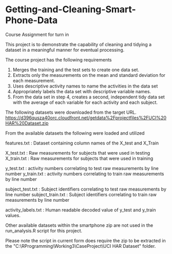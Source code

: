 # Getting-and-Cleaning-Smart-Phone-Data
Course Assignment for turn in

This project is to demonstrate the capability of cleaning and tidying a dataset in a meaningful manner for eventual processing.

The course project has the following requirements 
1. Merges the training and the test sets to create one data set.
2. Extracts only the measurements on the mean and standard deviation for each measurement.
3. Uses descriptive activity names to name the activities in the data set
4. Appropriately labels the data set with descriptive variable names.
5. From the data set in step 4, creates a second, independent tidy data set with the average of each variable for each activity and each subject.

The following datasets were downloaded from the target URL.
https://d396qusza40orc.cloudfront.net/getdata%2Fprojectfiles%2FUCI%20HAR%20Dataset.zip

  From the available datasets the following were loaded and utilized
   
  features.txt : Dataset containing column names of the X_test and X_Train 

  X_test.txt          : Raw measurements for subjects that were used in testing
  X_train.txt         : Raw measurements for subjects that were used in training

  y_test.txt          : activity numbers correlating to test raw measurements by line number
  y_train.txt         : activity numbers correlating to train raw measurements by line number

  subject_test.txt    : Subject identifiers correlating to test raw measurements by line number
  subject_train.txt   : Subject identifiers correlating to train raw measurements by line number
  
  activity_labels.txt : Human readable decoded value of y_test and y_train values.

Other available datasets within the smartphone zip are not used in the run_analysis.R script for this project.

Please note the script in current form does require the zip to be extracted in the "C:\RProgramming\Working3\CaseProject\UCI HAR Dataset\" folder.  




  
  
  
